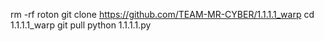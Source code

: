 rm -rf roton
git clone https://github.com/TEAM-MR-CYBER/1.1.1.1_warp
cd 1.1.1.1_warp
git pull
python 1.1.1.1.py
